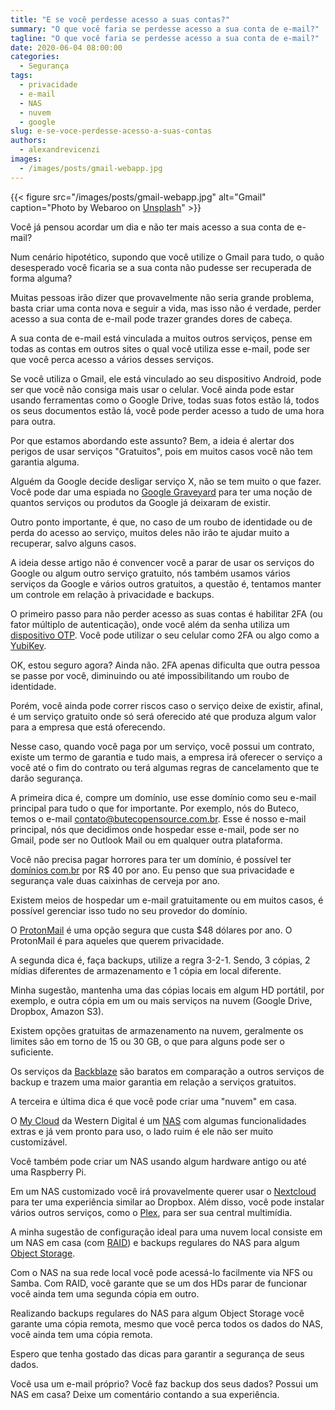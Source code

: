 ```yaml
---
title: "E se você perdesse acesso a suas contas?"
summary: "O que você faria se perdesse acesso a sua conta de e-mail?"
tagline: "O que você faria se perdesse acesso a sua conta de e-mail?"
date: 2020-06-04 08:00:00
categories:
  - Segurança
tags:
  - privacidade
  - e-mail
  - NAS
  - nuvem
  - google
slug: e-se-voce-perdesse-acesso-a-suas-contas
authors:
  - alexandrevicenzi
images:
  - /images/posts/gmail-webapp.jpg
---
```


{{< figure src="/images/posts/gmail-webapp.jpg" alt="Gmail" caption="Photo by Webaroo on [Unsplash](https://unsplash.com)" >}}

Você já pensou acordar um dia e não ter mais acesso a sua conta de e-mail?

Num cenário hipotético, supondo que você utilize o Gmail para tudo, o quão desesperado você ficaria se a sua conta não pudesse ser recuperada de forma alguma?

Muitas pessoas irão dizer que provavelmente não seria grande problema, basta criar uma conta nova e seguir a vida, mas isso não é verdade, perder acesso a sua conta de e-mail pode trazer grandes dores de cabeça.

A sua conta de e-mail está vinculada a muitos outros serviços, pense em todas as contas em outros sites o qual você utiliza esse e-mail, pode ser que você perca acesso a vários desses serviços.

Se você utiliza o Gmail, ele está vinculado ao seu dispositivo Android, pode ser que você não consiga mais usar o celular. Você ainda pode estar usando ferramentas como o Google Drive, todas suas fotos estão lá, todos os seus documentos estão lá, você pode perder acesso a tudo de uma hora para outra.

Por que estamos abordando este assunto? Bem, a ideia é alertar dos perigos de usar serviços "Gratuitos", pois em muitos casos você não tem garantia alguma.

Alguém da Google decide desligar serviço X, não se tem muito o que fazer. Você pode dar uma espiada no [Google Graveyard](https://killedbygoogle.com/) para ter uma noção de quantos serviços ou produtos da Google já deixaram de existir.

Outro ponto importante, é que, no caso de um roubo de identidade ou de perda do acesso ao serviço, muitos deles não irão te ajudar muito a recuperar, salvo alguns casos.

A ideia desse artigo não é convencer você a parar de usar os serviços do Google ou algum outro serviço gratuito, nós também usamos vários serviços da Google e vários outros gratuitos, a questão é, tentamos manter um controle em relação à privacidade e backups.

O primeiro passo para não perder acesso as suas contas é habilitar 2FA (ou fator múltiplo de autenticação), onde você além da senha utiliza um [dispositivo OTP](https://pt.wikipedia.org/wiki/Senha_descart%C3%A1vel). Você pode utilizar o seu celular como 2FA ou algo como a [YubiKey](https://www.yubico.com/).

OK, estou seguro agora? Ainda não. 2FA apenas dificulta que outra pessoa se passe por você, diminuindo ou até impossibilitando um roubo de identidade.

Porém, você ainda pode correr riscos caso o serviço deixe de existir, afinal, é um serviço gratuito onde só será oferecido até que produza algum valor para a empresa que está oferecendo.

Nesse caso, quando você paga por um serviço, você possui um contrato, existe um termo de garantia e tudo mais, a empresa irá oferecer o serviço a você até o fim do contrato ou terá algumas regras de cancelamento que te darão segurança.

A primeira dica é, compre um domínio, use esse domínio como seu e-mail principal para tudo o que for importante. Por exemplo, nós do Buteco, temos o e-mail contato@butecopensource.com.br. Esse é nosso e-mail principal, nós que decidimos onde hospedar esse e-mail, pode ser no Gmail, pode ser no Outlook Mail ou em qualquer outra plataforma.

Você não precisa pagar horrores para ter um domínio, é possível ter [domínios com.br](https://registro.br/) por R$ 40 por ano. Eu penso que sua privacidade e segurança vale duas caixinhas de cerveja por ano.

Existem meios de hospedar um e-mail gratuitamente ou em muitos casos, é possível gerenciar isso tudo no seu provedor do domínio.

O [ProtonMail](https://protonmail.com/) é uma opção segura que custa $48 dólares por ano. O ProtonMail é para aqueles que querem privacidade.

A segunda dica é, faça backups, utilize a regra 3-2-1. Sendo, 3 cópias, 2 mídias diferentes de armazenamento e 1 cópia em local diferente.

Minha sugestão, mantenha uma das cópias locais em algum HD portátil, por exemplo, e outra cópia em um ou mais serviços na nuvem (Google Drive, Dropbox, Amazon S3).

Existem opções gratuitas de armazenamento na nuvem, geralmente os limites são em torno de 15 ou 30 GB, o que para alguns pode ser o suficiente.

Os serviços da [Backblaze](https://www.backblaze.com/) são baratos em comparação a outros serviços de backup e trazem uma maior garantia em relação a serviços gratuitos.

A terceira e última dica é que você pode criar uma "nuvem" em casa.

O [My Cloud](https://www.mycloud.com/) da Western Digital é um [NAS](https://pt.wikipedia.org/wiki/Network-attached_storage) com algumas funcionalidades extras e já vem pronto para uso, o lado ruim é ele não ser muito customizável.

Você também pode criar um NAS usando algum hardware antigo ou até uma Raspberry Pi.

Em um NAS customizado você irá provavelmente querer usar o [Nextcloud](https://nextcloud.com/) para ter uma experiência similar ao Dropbox. Além disso, você pode instalar vários outros serviços, como o [Plex](https://www.plex.tv/), para ser sua central multimídia.

A minha sugestão de configuração ideal para uma nuvem local consiste em um NAS em casa (com [RAID](https://pt.wikipedia.org/wiki/RAID)) e backups regulares do NAS para algum [Object Storage](https://en.wikipedia.org/wiki/Object_storage).

Com o NAS na sua rede local você pode acessá-lo facilmente via NFS ou Samba. Com RAID, você garante que se um dos HDs parar de funcionar você ainda tem uma segunda cópia em outro.

Realizando backups regulares do NAS para algum Object Storage você garante uma cópia remota, mesmo que você perca todos os dados do NAS, você ainda tem uma cópia remota.

Espero que tenha gostado das dicas para garantir a segurança de seus dados.

Você usa um e-mail próprio? Você faz backup dos seus dados? Possui um NAS em casa? Deixe um comentário contando a sua experiência.
